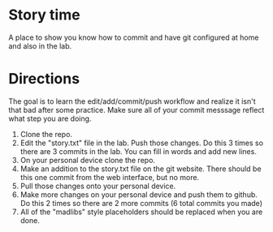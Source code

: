 # Story time

A place to show you know how to commit and have git configured at home and also in the lab.

# Directions
The goal is to learn the edit/add/commit/push workflow and realize it isn't that bad after some practice.
Make sure all of your commit messsage reflect what step you are doing.

1. Clone the repo.
2. Edit the "story.txt" file in the lab. Push those changes. Do this 3 times so there are 3 commits in the lab. You can fill in words and add new lines. 
3. On your personal device clone the repo.
4. Make an addition to the story.txt file on the git website. There should be this one commit from the web interface, but no more.
5. Pull those changes onto your personal device.
6. Make more changes on your personal device and push them to github. Do this 2 times so there are 2 more commits (6 total commits you made)
7. All of the "madlibs" style placeholders should be replaced when you are done.
